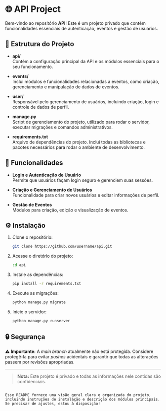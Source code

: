 # 🌐 API Project

Bem-vindo ao repositório **API**! Este é um projeto privado que contém funcionalidades essenciais de autenticação, eventos e gestão de usuários.

## 📁 Estrutura do Projeto

- **api/**  
  Contém a configuração principal da API e os módulos essenciais para o seu funcionamento.

- **events/**  
  Inclui módulos e funcionalidades relacionadas a eventos, como criação, gerenciamento e manipulação de dados de eventos.

- **user/**  
  Responsável pelo gerenciamento de usuários, incluindo criação, login e controle de dados de perfil.

- **manage.py**  
  Script de gerenciamento do projeto, utilizado para rodar o servidor, executar migrações e comandos administrativos.

- **requirements.txt**  
  Arquivo de dependências do projeto. Inclui todas as bibliotecas e pacotes necessários para rodar o ambiente de desenvolvimento.

## 🚀 Funcionalidades

- **Login e Autenticação de Usuário**  
  Permite que usuários façam login seguro e gerenciem suas sessões.

- **Criação e Gerenciamento de Usuários**  
  Funcionalidade para criar novos usuários e editar informações de perfil.

- **Gestão de Eventos**  
  Módulos para criação, edição e visualização de eventos.

## ⚙️ Instalação

1. Clone o repositório:
   ```bash
   git clone https://github.com/username/api.git
   ```
   
2. Acesse o diretório do projeto:
   ```bash
   cd api
   ```

3. Instale as dependências:
   ```bash
   pip install -r requirements.txt
   ```

4. Execute as migrações:
   ```bash
   python manage.py migrate
   ```

5. Inicie o servidor:
   ```bash
   python manage.py runserver
   ```

## 🔒 Segurança

⚠️ **Importante:** A _main branch_ atualmente não está protegida. Considere protegê-la para evitar _pushes_ acidentais e garantir que todas as alterações passem por revisões apropriadas.

---

> **Nota:** Este projeto é privado e todas as informações nele contidas são confidenciais.

```

Esse README fornece uma visão geral clara e organizada do projeto, incluindo instruções de instalação e descrição dos módulos principais. Se precisar de ajustes, estou à disposição!
